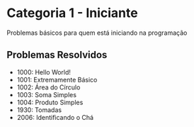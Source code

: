# Categoria 1 - Iniciante
Problemas básicos para quem está iniciando na programação

## Problemas Resolvidos
- 1000: Hello World!
- 1001: Extremamente Básico
- 1002: Área do Círculo
- 1003: Soma Simples
- 1004: Produto Simples
- 1930: Tomadas
- 2006: Identificando o Chá

